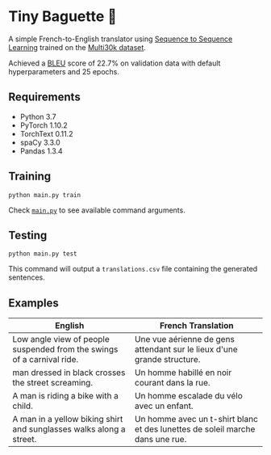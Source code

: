 # Tiny Baguette 🥖

A simple French-to-English translator using [Sequence to Sequence Learning](https://arxiv.org/pdf/1409.3215.pdf) trained on the [Multi30k dataset](https://github.com/multi30k/dataset).

Achieved a [BLEU](https://en.wikipedia.org/wiki/BLEU) score of 22.7% on validation data with default hyperparameters and 25 epochs.

## Requirements

- Python 3.7
- PyTorch 1.10.2
- TorchText 0.11.2
- spaCy 3.3.0
- Pandas 1.3.4

## Training

```
python main.py train
```

Check [`main.py`](https://github.com/Dastamn/tiny-baguette/blob/main/main.py) to see available command arguments.

## Testing

```
python main.py test
```

This command will output a `translations.csv` file containing the generated sentences.

## Examples

| English                                                                | French Translation                                                            |
| ---------------------------------------------------------------------- | ----------------------------------------------------------------------------- |
| Low angle view of people suspended from the swings of a carnival ride. | Une vue aérienne de gens attendant sur le lieux d'une grande structure.       |
| man dressed in black crosses the street screaming.                     | Un homme habillé en noir courant dans la rue.                                 |
| A man is riding a bike with a child.                                   | Un homme escalade du vélo avec un enfant.                                     |
| A man in a yellow biking shirt and sunglasses walks along a street.    | Un homme avec un t-shirt blanc et des lunettes de soleil marche dans une rue. |
